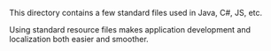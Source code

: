 This directory contains a few standard files used in Java, C#, JS, etc. 

Using standard resource files makes application development and localization both easier and smoother.
